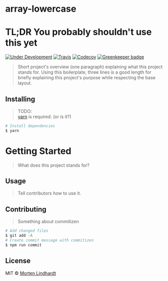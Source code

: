 # array-lowercase

# TL;DR You probably shouldn't use this yet

<!--- Add more badges from shields.io when needed -->
[![Under Development](https://img.shields.io/badge/under-development-orange.svg?style=flat-square)](https://github.com/r3Fuze/array-lowercase)
[![Travis](https://img.shields.io/travis/r3Fuze/array-lowercase.svg?style=flat-square)](https://travis-ci.org/r3Fuze/array-lowercase)
[![Codecov](https://img.shields.io/codecov/c/github/r3Fuze/array-lowercase.svg?style=flat-square)](https://codecov.io/gh/r3Fuze/array-lowercase) [![Greenkeeper badge](https://badges.greenkeeper.io/r3Fuze/array-lowercase.svg)](https://greenkeeper.io/)


> Short project's overview (one paragraph) explaining what this project stands for. Using this boilerplate, three lines is a good length for briefly explaining this project's purpose while respecting the base layout.


## Installing

> TODO:  
> [yarn](https://yarnpkg.com/en/docs/install) is required. (or is it?)

```sh
# Install dependencies
$ yarn
```

# Getting Started

> What does this project stands for?

## Usage

> Tell contributors how to use it.

## Contributing

> Something about commitizen

```sh
# Add changed files
$ git add -A
# Create commit message with commitizen
$ npm run commit
```

## License
MIT © [Morten Lindhardt](https://github.com/r3fuze)
